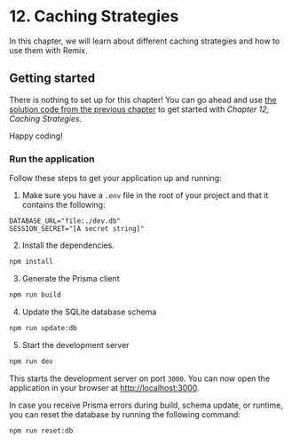 # 12. Caching Strategies

In this chapter, we will learn about different caching strategies and how to use them with Remix.

## Getting started

There is nothing to set up for this chapter! You can go ahead and use [the solution code from the previous chapter](../../11-optimistic-ui/bee-rich/solution/) to get started with _Chapter 12, Caching Strategies_.

Happy coding!

### Run the application

Follow these steps to get your application up and running:

1. Make sure you have a `.env` file in the root of your project and that it contains the following:

```text
DATABASE_URL="file:./dev.db"
SESSION_SECRET="[A secret string]"
```

2. Install the dependencies.

```bash
npm install
```

3. Generate the Prisma client

```bash
npm run build
```

4. Update the SQLite database schema

```bash
npm run update:db
```

5. Start the development server

```bash
npm run dev
```

This starts the development server on port `3000`. You can now open the application in your browser at [http://localhost:3000](http://localhost:3000).

In case you receive Prisma errors during build, schema update, or runtime, you can reset the database by running the following command:

```bash
npm run reset:db
```
